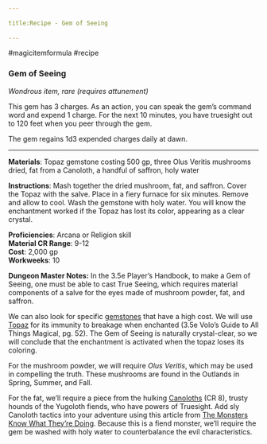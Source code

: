 --- 
title:Recipe - Gem of Seeing 
---
#magicitemformula #recipe 
### Gem of Seeing

_Wondrous item, rare (requires attunement)_  

This gem has 3 charges. As an action, you can speak the gem’s command word and expend 1 charge. For the next 10 minutes, you have truesight out to 120 feet when you peer through the gem.  
  
The gem regains 1d3 expended charges daily at dawn.

---

**Materials**: Topaz gemstone costing 500 gp, three Olus Veritis mushrooms dried, fat from a Canoloth, a handful of saffron, holy water

**Instructions**: Mash together the dried mushroom, fat, and saffron. Cover the Topaz with the salve. Place in a fiery furnace for six minutes. Remove and allow to cool. Wash the gemstone with holy water. You will know the enchantment worked if the Topaz has lost its color, appearing as a clear crystal.

**Proficiencies**: Arcana or Religion skill  
**Material CR Range**: 9-12  
**Cost**: 2,000 gp  
**Workweeks**: 10

**Dungeon Master Notes:** In the 3.5e Player’s Handbook, to make a Gem of Seeing, one must be able to cast True Seeing, which requires material components of a salve for the eyes made of mushroom powder, fat, and saffron. 

We can also look for specific [gemstones](https://forgottenrealms.fandom.com/wiki/Category:Gems) that have a high cost. We will use [Topaz](https://forgottenrealms.fandom.com/wiki/Topaz) for its immunity to breakage when enchanted (3.5e Volo’s Guide to All Things Magical, pg. 52). The Gem of Seeing is naturally crystal-clear, so we will conclude that the enchantment is activated when the topaz loses its coloring.

For the mushroom powder, we will require _Olus Veritis_, which may be used in compelling the truth. These mushrooms are found in the Outlands in Spring, Summer, and Fall. 

For the fat, we’ll require a piece from the hulking [Canoloths](https://forgottenrealms.fandom.com/wiki/Canoloth) (CR 8), trusty hounds of the Yugoloth fiends, who have powers of Truesight. Add sly Canoloth tactics into your adventure using this article from [The Monsters Know What They’re Doing](http://themonstersknow.com/yugoloth-tactics-canoloths/). Because this is a fiend monster, we’ll require the gem be washed with holy water to counterbalance the evil characteristics.
